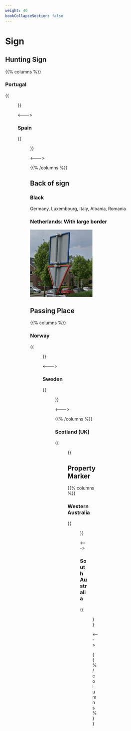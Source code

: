 ```yaml
---
weight: 40
bookCollapseSection: false
---
```


# Sign

## Hunting Sign

{{% columns %}}

### Portugal

{{<figure src="hunting-pt.png" caption="diamond or rectangle" class="img-md" >}}

<--->

### Spain

{{<figure src="hunting-es.png" caption="black and white" class="img-md" >}}

<--->

{{% /columns %}}

## Back of sign

### Black

Germany, Luxembourg, Italy, Albania, Romania

### Netherlands: With large border

<img src="sign-back-nl.png" width="200px">

## Passing Place

{{% columns %}}

### Norway

{{<figure src="passing-no.png" caption="" class="img-md" >}}

<--->

### Sweden

{{<figure src="passing-se.png" caption="" class="img-md" >}}

<--->

{{% /columns %}}

### Scotland (UK)

{{<figure src="passing-scotland.png" caption="" class="img-md" >}}

## Property Marker

{{% columns %}}

### Western Australia

{{<figure src="prop-wa.png" caption="green marker" class="img-md" >}}

<--->

### South Australia

{{<figure src="prop-sa.png" caption="white marker" class="img-md" >}}

<--->

{{% /columns %}}

